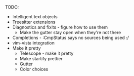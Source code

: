 TODO:

- Intelligent text objects
- Treesitter extensions
- Diagnostics and fixits - figure how to use them
  - Make the gutter stay open when they're not there
- Completions - :CmpStatus says no sources being used :/
- vim-vista integration
- Make it pretty
  - Telescope - make it pretty
  - Make startify prettier
  - Gutter
  - Color choices
